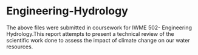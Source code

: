 # Engineering-Hydrology
The above files were submitted in coursework for IWME 502- Engineering Hydrology.This report attempts to present a technical review of the scientific work done to assess the impact of climate change on our water resources.
